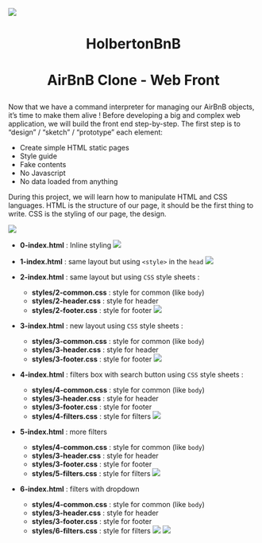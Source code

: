![](https://i.imgur.com/GM1iQ0P.png)

# <p align = "center">HolbertonBnB</p>

# <p align = "center">AirBnB Clone - Web Front</p>

Now that we have a command interpreter for managing our AirBnB objects, it’s time to make them alive !
Before developing a big and complex web application, we will build the front end step-by-step.
The first step is to “design” / “sketch” / “prototype” each element:
- Create simple HTML static pages
- Style guide
- Fake contents
- No Javascript
- No data loaded from anything

During this project, we will learn how to manipulate HTML and CSS languages. HTML is the structure of our page, it should be the first thing to write. CSS is the styling of our page, the design.

![](https://i.imgur.com/rYb38nT.png)

- **0-index.html** : Inline styling
![](https://i.imgur.com/nq4Ovd2.png)

- **1-index.html** : same layout but using `<style>` in the `head`
![](https://i.imgur.com/nq4Ovd2.png)

- **2-index.html** : same layout but using `CSS` style sheets :
    - **styles/2-common.css** : style for common (like `body`)
    - **styles/2-header.css** : style for header
    - **styles/2-footer.css** : style for footer
![](https://i.imgur.com/nq4Ovd2.png)

- **3-index.html** : new layout using `CSS` style sheets :
    - **styles/3-common.css** : style for common (like `body`)
    - **styles/3-header.css** : style for header
    - **styles/3-footer.css** : style for footer
![](https://i.imgur.com/5KZowqR.png)

- **4-index.html** : filters box with search button using `CSS` style sheets :
    - **styles/4-common.css** : style for common (like `body`)
    - **styles/3-header.css** : style for header
    - **styles/3-footer.css** : style for footer
    - **styles/4-filters.css** : style for filters
![](https://i.imgur.com/QSyda9b.png)

- **5-index.html** : more filters
    - **styles/4-common.css** : style for common (like `body`)
    - **styles/3-header.css** : style for header
    - **styles/3-footer.css** : style for footer
    - **styles/5-filters.css** : style for filters
![](https://i.imgur.com/aMhwaTb.png)

- **6-index.html** : filters with dropdown
    - **styles/4-common.css** : style for common (like `body`)
    - **styles/3-header.css** : style for header
    - **styles/3-footer.css** : style for footer
    - **styles/6-filters.css** : style for filters
![](https://i.imgur.com/ia9QIz0.png)
![](https://i.imgur.com/HIX8a6K.png)

